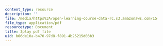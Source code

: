 ```yaml
---
content_type: resource
description: ''
file: /media/https%3A/open-learning-course-data-rc.s3.amazonaws.com/15-071-the-analytics-edge-spring-2017/b66de10ab47097d8f8914b25215d03b3_cT3KA-QLEI0.pdf
file_type: application/pdf
resourcetype: Document
title: 3play pdf file
uid: b66de10a-b470-97d8-f891-4b25215d03b3
---
```

